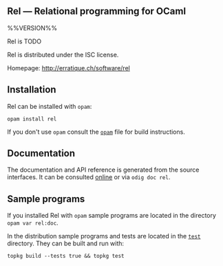 Rel — Relational programming for OCaml
-------------------------------------------------------------------------------
%%VERSION%%

Rel is TODO

Rel is distributed under the ISC license.

Homepage: http://erratique.ch/software/rel  

## Installation

Rel can be installed with `opam`:

    opam install rel

If you don't use `opam` consult the [`opam`](opam) file for build
instructions.

## Documentation

The documentation and API reference is generated from the source
interfaces. It can be consulted [online][doc] or via `odig doc
rel`.

[doc]: http://erratique.ch/software/rel/doc

## Sample programs

If you installed Rel with `opam` sample programs are located in
the directory `opam var rel:doc`.

In the distribution sample programs and tests are located in the
[`test`](test) directory. They can be built and run
with:

    topkg build --tests true && topkg test 

